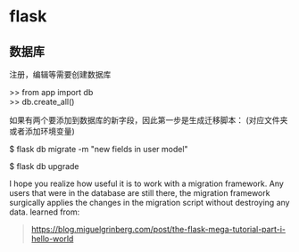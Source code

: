 # flask 
 
## 数据库  
注册，编辑等需要创建数据库  

\>> from app import db  
\>> db.create_all()

如果有两个要添加到数据库的新字段，因此第一步是生成迁移脚本：
(对应文件夹或者添加环境变量)  

$ flask db migrate -m "new fields in user model"

$ flask db upgrade


I hope you realize how useful it is to work with a migration framework. Any users that were in the database are still there, the migration framework surgically applies the changes in the migration script without destroying any data.
learned from:
> https://blog.miguelgrinberg.com/post/the-flask-mega-tutorial-part-i-hello-world
